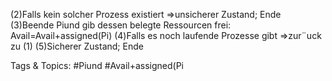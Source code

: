 (2)Falls kein solcher Prozess existiert ⇒unsicherer Zustand; Ende
(3)Beende Piund gib dessen belegte Ressourcen frei:
Avail=Avail+assigned(Pi)
(4)Falls es noch laufende Prozesse gibt ⇒zur¨uck zu (1)
(5)Sicherer Zustand; Ende

   Tags & Topics:
   #Piund
   #Avail+assigned(Pi